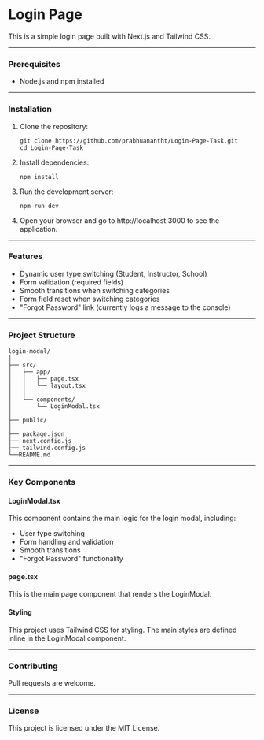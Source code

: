 # Login Page

This is a simple login page built with Next.js and Tailwind CSS.

---
### Prerequisites

- Node.js and npm installed

---
### Installation

1. Clone the repository:
   ```
   git clone https://github.com/prabhuanantht/Login-Page-Task.git
   cd Login-Page-Task
2. Install dependencies:
    ```
    npm install
    ```
3. Run the development server:
    ```
    npm run dev
    ```
4. Open your browser and go to http://localhost:3000 to see the application.

---
### Features

- Dynamic user type switching (Student, Instructor, School)
- Form validation (required fields)
- Smooth transitions when switching categories
- Form field reset when switching categories
- "Forgot Password" link (currently logs a message to the console)

---
### Project Structure

```
login-modal/
│
├── src/
│   ├── app/
│   │   ├── page.tsx
│   │   └── layout.tsx
│   │
│   └── components/
│       └── LoginModal.tsx
│
├── public/
│
├── package.json
├── next.config.js
├── tailwind.config.js
└──README.md
```

---
### Key Components

#### LoginModal.tsx

This component contains the main logic for the login modal, including:

- User type switching
- Form handling and validation
- Smooth transitions
- "Forgot Password" functionality

#### page.tsx

This is the main page component that renders the LoginModal.

#### Styling

This project uses Tailwind CSS for styling. The main styles are defined inline in the LoginModal component.

---
### Contributing

Pull requests are welcome.

---
### License

This project is licensed under the MIT License.